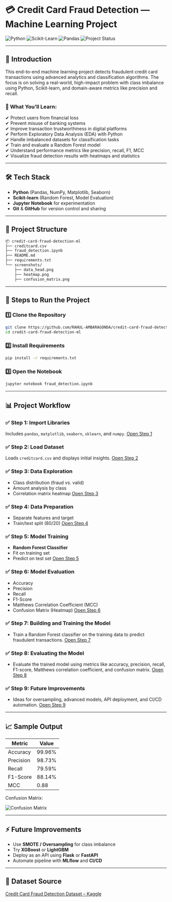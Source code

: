 
# 💳 Credit Card Fraud Detection — Machine Learning Project

![Python](https://img.shields.io/badge/Python-ML-yellow?style=for-the-badge&logo=python)
![Scikit-Learn](https://img.shields.io/badge/Scikit--Learn-Modeling-orange?style=for-the-badge&logo=scikitlearn)
![Pandas](https://img.shields.io/badge/Pandas-EDA-blue?style=for-the-badge&logo=pandas)
![Project Status](https://img.shields.io/badge/Status-Complete-brightgreen?style=for-the-badge)

---

## 📌 Introduction

This end-to-end machine learning project detects fraudulent credit card transactions using advanced analytics and classification algorithms. The focus is on solving a real-world, high-impact problem with class imbalance using Python, Scikit-learn, and domain-aware metrics like precision and recall.

### 🎯 **What You’ll Learn:**

✔ Protect users from financial loss  
✔ Prevent misuse of banking systems  
✔ Improve transaction trustworthiness in digital platforms  
✔ Perform Exploratory Data Analysis (EDA) with Python  
✔ Handle imbalanced datasets for classification tasks  
✔ Train and evaluate a Random Forest model  
✔ Understand performance metrics like precision, recall, F1, MCC  
✔ Visualize fraud detection results with heatmaps and statistics

---

## 🛠️ Tech Stack

* **Python** (Pandas, NumPy, Matplotlib, Seaborn)  
* **Scikit-learn** (Random Forest, Model Evaluation)  
* **Jupyter Notebook** for experimentation  
* **Git** & **GitHub** for version control and sharing

---

## 📁 Project Structure

```bash
📦 credit-card-fraud-detection-ml
├── creditcard.csv
├── fraud_detection.ipynb
├── README.md
├── requirements.txt
└── screenshots/
    ├── data_head.png
    ├── heatmap.png
    ├── confusion_matrix.png
````

---

## 🚀 Steps to Run the Project

### 1️⃣ Clone the Repository

```bash
git clone https://github.com/RAHUL-AMBARAGONDA/credit-card-fraud-detection-ml.git
cd credit-card-fraud-detection-ml
```

### 2️⃣ Install Requirements

```bash
pip install -r requirements.txt
```

### 3️⃣ Open the Notebook

```bash
jupyter notebook fraud_detection.ipynb
```

---

## 📊 Project Workflow

### ✅ Step 1: Import Libraries

Includes `pandas`, `matplotlib`, `seaborn`, `sklearn`, and `numpy`.
[Open Step 1](STEPS/step-1.md)

### ✅ Step 2: Load Dataset

Loads `creditcard.csv` and displays initial insights.
[Open Step 2](STEPS/step-2.md)

### ✅ Step 3: Data Exploration

* Class distribution (fraud vs. valid)
* Amount analysis by class
* Correlation matrix heatmap
  [Open Step 3](STEPS/step-3.md)

### ✅ Step 4: Data Preparation

* Separate features and target
* Train/test split (80/20)
  [Open Step 4](STEPS/step-4.md)

### ✅ Step 5: Model Training

* **Random Forest Classifier**
* Fit on training set
* Predict on test set
  [Open Step 5](STEPS/STEP-5.md)

### ✅ Step 6: Model Evaluation

* Accuracy
* Precision
* Recall
* F1-Score
* Matthews Correlation Coefficient (MCC)
* Confusion Matrix (Heatmap)
  [Open Step 6](STEPS/step-6.md)

### ✅ Step 7: Building and Training the Model

* Train a Random Forest classifier on the training data to predict fraudulent transactions.
  [Open Step 7](STEPS/step-7.md)

### ✅ Step 8: Evaluating the Model

* Evaluate the trained model using metrics like accuracy, precision, recall, F1-score, Matthews correlation coefficient, and confusion matrix.
  [Open Step 8](STEPS/step-8.md)

### ✅ Step 9: Future Improvements

* Ideas for oversampling, advanced models, API deployment, and CI/CD automation.
  [Open Step 9](STEPS/step-9.md)

---

## 📈 Sample Output

| Metric    | Value  |
| --------- | ------ |
| Accuracy  | 99.96% |
| Precision | 98.73% |
| Recall    | 79.59% |
| F1-Score  | 88.14% |
| MCC       | 0.88   |

Confusion Matrix:

![Confusion Matrix](screenshots/confusion_matrix.png)

---

## ⚡ Future Improvements

* Use **SMOTE / Oversampling** for class imbalance
* Try **XGBoost** or **LightGBM**
* Deploy as an API using **Flask** or **FastAPI**
* Automate pipeline with **MLflow** and **CI/CD**

---

## 📌 Dataset Source

[Credit Card Fraud Detection Dataset – Kaggle](https://www.kaggle.com/mlg-ulb/creditcardfraud)

